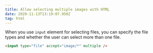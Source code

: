 ```yaml
---
title: Allow selecting multiple images with HTML
date: 2020-11-13T13:19:07.950Z
tag: html
---
```

When you use `input` element for selecting files, you can specify the file types and whether the user can select more than one file.

```html
<input type="file" accept="image/*" multiple />
```